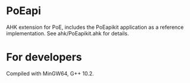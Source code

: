 # PoEapi
AHK extension for PoE, includes the PoEapikit application as a reference implementation.
See ahk/PoEapikit.ahk for details.

# For developers
Compiled with MinGW64, G++ 10.2.
